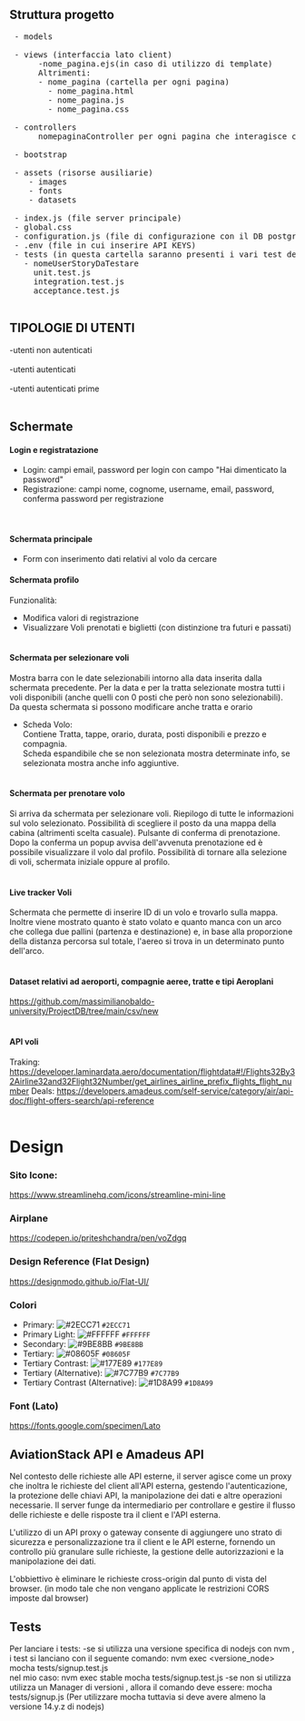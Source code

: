 ## Struttura progetto
<pre>
 - models 
 
 - views (interfaccia lato client)
      -nome_pagina.ejs(in caso di utilizzo di template)
      Altrimenti:
      - nome_pagina (cartella per ogni pagina)
        - nome_pagina.html
        - nome_pagina.js
        - nome_pagina.css
 
 - controllers
      nomepaginaController per ogni pagina che interagisce con il server 
 
 - bootstrap
 
 - assets (risorse ausiliarie)
    - images
    - fonts
    - datasets
 
 - index.js (file server principale)
 - global.css
 - configuration.js (file di configurazione con il DB postgreSQL)
 - .env (file in cui inserire API KEYS)
 - tests (in questa cartella saranno presenti i vari test delle user stories)
   - nomeUserStoryDaTestare
     unit.test.js
     integration.test.js
     acceptance.test.js
     
</pre>

## TIPOLOGIE DI UTENTI
-utenti non autenticati 
<br/><br/>
-utenti autenticati
<br/><br/>
-utenti autenticati prime 
<br/><br/>
## Schermate
#### Login e registratazione
- Login: campi email, password per login con campo "Hai dimenticato la password"<br/>
- Registrazione: campi nome, cognome, username, email, password, conferma password per registrazione<br/>
<br/><br/>

#### Schermata principale
- Form con inserimento dati relativi al volo da cercare

#### Schermata profilo
Funzionalità:
- Modifica valori di registrazione
- Visualizzare Voli prenotati e biglietti (con distinzione tra futuri e passati)
  <br/><br/>

#### Schermata per selezionare voli
Mostra barra con le date selezionabili intorno alla data inserita dalla schermata precedente. Per la data e per la tratta selezionate mostra tutti i voli disponibili (anche quelli con 0 posti che però non sono selezionabili).<br/>
Da questa schermata si possono modificare anche tratta e orario

- Scheda Volo:<br/>
Contiene Tratta, tappe, orario, durata, posti disponibili e prezzo e compagnia.<br/>
  Scheda espandibile che se non selezionata mostra determinate info, se selezionata mostra anche info aggiuntive.
  <br/><br/>

#### Schermata per prenotare volo
Si arriva da schermata per selezionare voli. Riepilogo di tutte le informazioni sul volo selezionato. Possibilità di scegliere il posto da una mappa della cabina (altrimenti scelta casuale). Pulsante di conferma di prenotazione.<br/>
Dopo la conferma un popup avvisa dell'avvenuta prenotazione ed è possibile visualizzare il volo dal profilo. Possibilità di tornare alla selezione di voli, schermata iniziale oppure al profilo.
<br/><br/>

#### Live tracker Voli 
Schermata che permette di inserire ID di un volo e trovarlo sulla mappa. Inoltre viene mostrato quanto è stato volato e quanto manca con un arco che collega due pallini (partenza e destinazione) e, in base alla proporzione della distanza percorsa sul totale, l'aereo si trova in un determinato punto dell'arco.
<br/><br/>

#### Dataset relativi ad aeroporti, compagnie aeree, tratte e tipi Aeroplani
https://github.com/massimilianobaldo-university/ProjectDB/tree/main/csv/new
<br/><br/>

#### API voli
Traking: https://developer.laminardata.aero/documentation/flightdata#!/Flights32By32Airline32and32Flight32Number/get_airlines_airline_prefix_flights_flight_number
Deals: https://developers.amadeus.com/self-service/category/air/api-doc/flight-offers-search/api-reference
<br/><br/>

# Design

### Sito Icone:

https://www.streamlinehq.com/icons/streamline-mini-line

### Airplane
https://codepen.io/priteshchandra/pen/voZdgq

### Design Reference (Flat Design)

https://designmodo.github.io/Flat-UI/

### Colori

- Primary: ![#2ECC71](https://placehold.co/30x30/2ECC71/2ECC71.png) `#2ECC71`
- Primary Light: ![#FFFFFF](https://placehold.co/30x30/FFFFFF/FFFFFF.png) `#FFFFFF`
- Secondary: ![#9BE8BB](https://placehold.co/30x30/9BE8BB/9BE8BB.png) `#9BE8BB`
- Tertiary: ![#08605F](https://placehold.co/30x30/08605F/08605F.png) `#08605F`
- Tertiary Contrast: ![#177E89](https://placehold.co/30x30/177E89/177E89.png) `#177E89`
- Tertiary (Alternative): ![#7C77B9](https://placehold.co/30x30/7C77B9/7C77B9.png) `#7C77B9`
- Tertiary Contrast (Alternative): ![#1D8A99](https://placehold.co/30x30/1D8A99/1D8A99.png) `#1D8A99`

### Font (Lato)
https://fonts.google.com/specimen/Lato


## AviationStack API e Amadeus API
Nel contesto delle richieste alle API esterne, il server agisce come un proxy che inoltra le richieste del client all'API esterna, gestendo l'autenticazione, la protezione delle chiavi API, la manipolazione dei dati e altre operazioni necessarie. Il server funge da intermediario per controllare e gestire il flusso delle richieste e delle risposte tra il client e l'API esterna.

L'utilizzo di un API proxy o gateway consente di aggiungere uno strato di sicurezza e personalizzazione tra il client e le API esterne, fornendo un controllo più granulare sulle richieste, la gestione delle autorizzazioni e la manipolazione dei dati.

L'obbiettivo è eliminare le richieste cross-origin dal punto di vista del browser. (in modo tale che non vengano applicate le restrizioni CORS imposte dal browser)

## Tests
Per lanciare i tests:
-se si utilizza una versione specifica di nodejs con nvm , i test si lanciano con il seguente comando: 
  nvm exec <versione_node> mocha tests/signup.test.js  
  nel mio caso: nvm exec stable mocha tests/signup.test.js 
-se non si utilizza utilizza un Manager di versioni , allora il comando deve essere:
  mocha tests/signup.js (Per utilizzare mocha tuttavia si deve avere almeno la versione 14.y.z di nodejs)
  